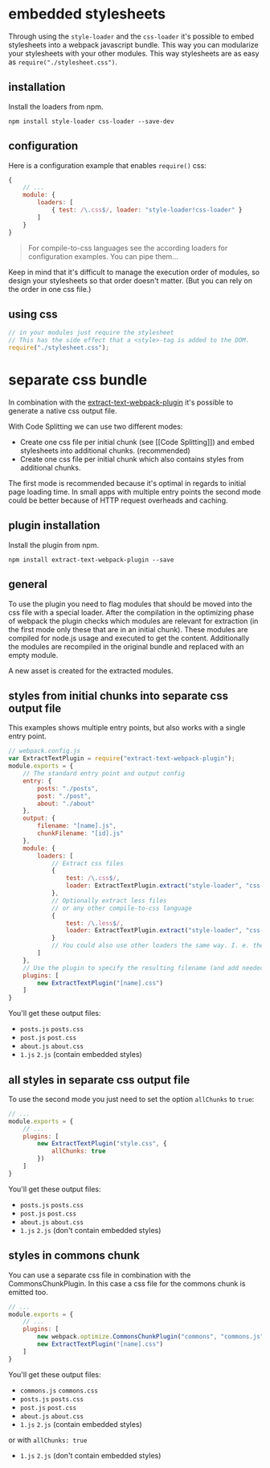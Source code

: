 # embedded stylesheets

Through using the `style-loader` and the `css-loader` it's possible to embed stylesheets into a webpack javascript bundle. This way you can modularize your stylesheets with your other modules. This way stylesheets are as easy as `require("./stylesheet.css")`.

## installation

Install the loaders from npm.

``` text
npm install style-loader css-loader --save-dev
```

## configuration

Here is a configuration example that enables `require()` css:

``` javascript
{
	// ...
	module: {
		loaders: [
			{ test: /\.css$/, loader: "style-loader!css-loader" }
		]
	}
}
```

> For compile-to-css languages see the according loaders for configuration examples. You can pipe them...

Keep in mind that it's difficult to manage the execution order of modules, so design your stylesheets so that order doesn't matter. (But you can rely on the order in one css file.)

## using css

``` javascript
// in your modules just require the stylesheet
// This has the side effect that a <style>-tag is added to the DOM.
require("./stylesheet.css");
```

# separate css bundle

In combination with the [extract-text-webpack-plugin](https://github.com/webpack/extract-text-webpack-plugin) it's possible to generate a native css output file.

With Code Splitting we can use two different modes:

* Create one css file per initial chunk (see [[Code Splitting]]) and embed stylesheets into additional chunks. (recommended)
* Create one css file per initial chunk which also contains styles from additional chunks.

The first mode is recommended because it's optimal in regards to initial page loading time. In small apps with multiple entry points the second mode could be better because of HTTP request overheads and caching.

## plugin installation

Install the plugin from npm.

``` text
npm install extract-text-webpack-plugin --save
```

## general

To use the plugin you need to flag modules that should be moved into the css file with a special loader. After the compilation in the optimizing phase of webpack the plugin checks which modules are relevant for extraction (in the first mode only these that are in an initial chunk). These modules are compiled for node.js usage and executed to get the content. Additionally the modules are recompiled in the original bundle and replaced with an empty module.

A new asset is created for the extracted modules.

## styles from initial chunks into separate css output file

This examples shows multiple entry points, but also works with a single entry point.

``` javascript
// webpack.config.js
var ExtractTextPlugin = require("extract-text-webpack-plugin");
module.exports = {
	// The standard entry point and output config
	entry: {
		posts: "./posts",
		post: "./post",
		about: "./about"
	},
	output: {
		filename: "[name].js",
		chunkFilename: "[id].js"
	},
	module: {
		loaders: [
			// Extract css files
			{
				test: /\.css$/,
				loader: ExtractTextPlugin.extract("style-loader", "css-loader")
			},
			// Optionally extract less files
			// or any other compile-to-css language
			{
				test: /\.less$/,
				loader: ExtractTextPlugin.extract("style-loader", "css-loader!less-loader")
			}
			// You could also use other loaders the same way. I. e. the autoprefixer-loader
		]
	},
	// Use the plugin to specify the resulting filename (and add needed behavior to the compiler)
	plugins: [
		new ExtractTextPlugin("[name].css")
	]
}
```

You'll get these output files:

* `posts.js` `posts.css`
* `post.js` `post.css`
* `about.js` `about.css`
* `1.js` `2.js` (contain embedded styles)

## all styles in separate css output file

To use the second mode you just need to set the option `allChunks` to `true`:

``` javascript
// ...
module.exports = {
	// ...
	plugins: [
		new ExtractTextPlugin("style.css", {
			allChunks: true
		})
	]
}
```

You'll get these output files:

* `posts.js` `posts.css`
* `post.js` `post.css`
* `about.js` `about.css`
* `1.js` `2.js` (don't contain embedded styles)

## styles in commons chunk

You can use a separate css file in combination with the CommonsChunkPlugin. In this case a css file for the commons chunk is emitted too.

``` javascript
// ...
module.exports = {
	// ...
	plugins: [
		new webpack.optimize.CommonsChunkPlugin("commons", "commons.js"),
		new ExtractTextPlugin("[name].css")
	]
}
```

You'll get these output files:

* `commons.js` `commons.css`
* `posts.js` `posts.css`
* `post.js` `post.css`
* `about.js` `about.css`
* `1.js` `2.js` (contain embedded styles)

or with `allChunks: true`

* `1.js` `2.js` (don't contain embedded styles)